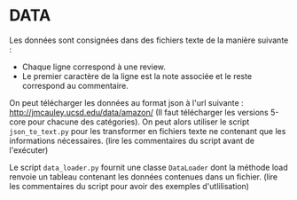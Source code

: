 # DATA

Les données sont consignées dans des fichiers texte de la manière suivante : 

* Chaque ligne correspond à une review.
* Le premier caractère de la ligne est la note associée et le reste correspond au commentaire.

On peut télécharger les données au format json à l'url suivante : http://jmcauley.ucsd.edu/data/amazon/
(Il faut télécharger les versions 5-core pour chacune des catégories).
On peut alors utiliser le script `json_to_text.py` pour les transformer en fichiers texte ne contenant que les informations nécessaires. (lire les commentaires du script avant de l'exécuter)

Le script `data_loader.py` fournit une classe `DataLoader` dont la méthode load renvoie un tableau contenant les données contenues dans un fichier. (lire les commentaires du script pour avoir des exemples d'utlilisation)  
